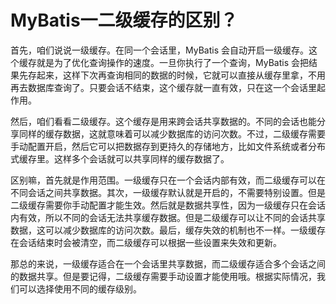 # MyBatis一二级缓存的区别？

首先，咱们说说一级缓存。在同一个会话里，MyBatis 会自动开启一级缓存。这个缓存就是为了优化查询操作的速度。一旦你执行了一个查询，MyBatis 会把结果先存起来，这样下次再查询相同的数据的时候，它就可以直接从缓存里拿，不用再去数据库查询了。只要会话不结束，这个缓存就一直有效，只在这一个会话里起作用。



然后，咱们看看二级缓存。这个缓存是用来跨会话共享数据的。不同的会话也能分享同样的缓存数据，这就意味着可以减少数据库的访问次数。不过，二级缓存需要手动配置开启，然后它可以把数据存到更持久的存储地方，比如文件系统或者分布式缓存里。这样多个会话就可以共享同样的缓存数据了。



区别嘛，首先就是作用范围。一级缓存只在一个会话内部有效，而二级缓存可以在不同会话之间共享数据。其次，一级缓存默认就是开启的，不需要特别设置。但是二级缓存需要你手动配置才能生效。然后就是数据共享性，因为一级缓存只在会话内有效，所以不同的会话无法共享缓存数据。但是二级缓存可以让不同的会话共享数据，这可以减少数据库的访问次数。最后，缓存失效的机制也不一样。一级缓存在会话结束时会被清空，而二级缓存可以根据一些设置来失效和更新。



那总的来说，一级缓存适合在一个会话里共享数据，而二级缓存适合多个会话之间的数据共享。但是要记得，二级缓存需要手动设置才能使用哦。根据实际情况，我们可以选择使用不同的缓存级别。


